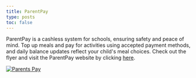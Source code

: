 ```yaml
---
title: ParentPay
type: posts
toc: false
---
```

ParentPay is a cashless system for schools, ensuring safety and peace of mind. Top up meals and pay for activities using accepted payment methods, and daily balance updates reflect your child's meal choices. Check out the flyer and visit the ParentPay website by clicking [here](https://stjosephsbolton.org.uk/wp-content/uploads/2019/02/ParentFlyer-2018.pdf).

[![Parents Pay](https://stjosephsbolton.org.uk/wp-content/uploads/2019/02/Parentpay.jpg)](https://www.parentpay.com/)